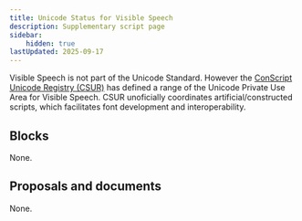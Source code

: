 ```yaml
---
title: Unicode Status for Visible Speech
description: Supplementary script page
sidebar:
    hidden: true
lastUpdated: 2025-09-17
---
```


Visible Speech is not part of the Unicode Standard. However the [ConScript Unicode Registry (CSUR)](http://www.evertype.com/standards/csur/) has defined a range of the Unicode Private Use Area for Visible Speech. CSUR unoficially coordinates artificial/constructed scripts, which facilitates font development and interoperability.

## Blocks

None.

## Proposals and documents

None.
